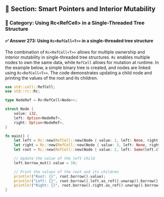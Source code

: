 ## 📘 Section: Smart Pointers and Interior Mutability  
### 🔹 Category: Using Rc<RefCell<T>> in a Single-Threaded Tree Structure  
#### ✅ Answer 273: Using `Rc<RefCell<T>>` in a single-threaded tree structure

The combination of `Rc<RefCell<T>>` allows for multiple ownership and interior mutability in single-threaded tree structures. `Rc` enables multiple nodes to own the same data, while `RefCell` allows for mutation at runtime. In the example below, a simple binary tree is created, and nodes are linked using `Rc<RefCell<T>>`. The code demonstrates updating a child node and printing the values of the root and its children.

```rust
use std::cell::RefCell;
use std::rc::Rc;

type NodeRef = Rc<RefCell<Node>>;

struct Node {
    value: i32,
    left: Option<NodeRef>,
    right: Option<NodeRef>,
}

fn main() {
    let left = Rc::new(RefCell::new(Node { value: 1, left: None, right: None }));
    let right = Rc::new(RefCell::new(Node { value: 3, left: None, right: None }));
    let root = Rc::new(RefCell::new(Node { value: 2, left: Some(left.clone()), right: Some(right.clone()) }));

    // Update the value of the left child
    left.borrow_mut().value = 10;

    // Print the values of the root and its children
    println!("Root: {}", root.borrow().value);
    println!("Left: {}", root.borrow().left.as_ref().unwrap().borrow().value);
    println!("Right: {}", root.borrow().right.as_ref().unwrap().borrow().value);
}
```
